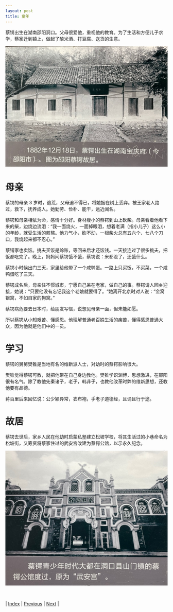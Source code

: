 ```yaml
---
layout: post
title: 童年
---
```


蔡锷出生在湖南邵阳洞口。父母很爱他，重视他的教育。为了生活和方便儿子求学，蔡家迁到镇上，做起了酿米酒、打豆腐、送货的生意。

![蔡锷故居](fig/1-1-0.jpeg "蔡锷故居")

# 母亲

蔡锷的母亲 3 岁时，逃荒，父母迫不得已，将她捆在树上丢弃。被王家老人路过，救下，抚养成人。她勤劳、俭朴、能干，远近闻名。

蔡锷和母亲相依为命，感情十分好。身材瘦小的蔡锷到山上砍柴。母亲看着他看下来的柴，边烧边流泪：“我一面烧火，一面掉眼泪，想着老满（指小儿子）这么小的年龄，就受生活的煎熬。他力气小，砍不动，一根柴火总有五六个、七八个刀口，我烧起来都不忍心。”

蔡锷家也卖饭。挑夫买饭是赊账，等回来后才还饭钱。一天接连过了很多挑夫，把饭都吃完了。晚上，妈妈问蔡锷饿不饿，蔡锷说：米都没了，还饿什么。

蔡锷小时候出门三天，家里给他带了一个咸鸭蛋。一路上只买饭，不买菜，一个咸鸭蛋吃了三天。

蔡锷成名后，母亲住不惯城市，宁愿自己呆在老家，做自己的事。蔡锷请人回乡迎接，她说：“只要他没有忘记我这个老娘就要得了。“她离开北京时对人说：“金窝银窝，不如自家的狗窝。”

蔡锷病危要去日本时，给朋友写信，说想见母亲一面，但未能如愿。

所以蔡锷从小知艰苦、懂感恩。他理解普通老百姓生活的疾苦，懂得感恩普通大众，因为他就是他们中的一员。

# 学习

蔡锷的舅舅樊锥是当地有名的维新派人士，对幼时的蔡锷影响很大。

樊锥觉得蔡锷可教，就把他带在自己身边教他。樊锥学识渊博，思想激进，在邵阳很有名气。除了教他先秦诸子，老子，韩非子，也教他改革时弊的维新思想，还教他要有品德。

蒋百里后来回忆说：公少颖异常，衣布袍，手老子道德经，且诵且行于途。

# 故居

蔡锷去世后，家乡人民在他幼时启蒙私塾建立松坡学校，将其生活过的小巷命名为松坡街，又筹资将蔡家住过的武安宫改建为蔡锷公馆，以示永久纪念。

![武安宫](fig/1-1-1.jpeg "武安宫")

<br/>

| [Index](./) | [Previous](0-4-intro) | [Next](1-3-school) |

